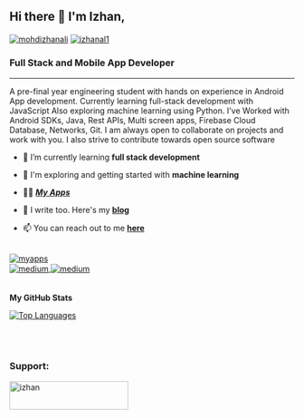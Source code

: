 ## Hi there 👋 I'm Izhan,
<p align="right">
  
  <a href="https://linkedin.com/in/mohdizhanali" target="blank"><img align="center" src="https://badgen.net/badge/Connect/LinkedIn/blue" alt="mohdizhanali"   /></a>
  <a href="https://twitter.com/izhanal1" target="blank"><img align="center" src="https://badgen.net/badge/icon/Twitter?icon=twitter&label=IzhanAl1" alt="izhanal1"   /></a>
  </p>


### Full Stack and Mobile App Developer
-----------------------------------

A pre-final year engineering student with hands on experience in Android App development. Currently learning full-stack development with JavaScript Also exploring machine learning using Python. I've Worked with Android SDKs, Java, Rest APIs, Multi screen apps, Firebase Cloud Database, Networks, Git. I am always open to collaborate on projects and work with you. I also strive to contribute towards open source software


- 🌱 I’m currently learning **full stack development**

- 🔭 I'm exploring and getting started with **machine learning**

- 👨‍💻 <i><strong>[My Apps](https://myapps.bio.link)</i></strong>

- 📝 I write too. Here's my <strong>[blog](https://izhanali.hashnode.dev)</strong>

- 📫 You can reach out to me <strong>[here](https://izhan.bio.link)</strong>

</br>
<tr align="center">
  <td>
    <a href="https://myapps.bio.link" target="blank"><img align="center" src="https://badgen.net/badge/icon/Google%20Play/green?icon=googleplay&label=IzhanDroid" alt="myapps"/> </a>
  </td>
  </br>
  <td>
    <a href="https://medium.com/@izhanali" target="blank"><img align="center" src="https://badgen.net/badge/icon/Medium/black?icon=medium&label" alt="medium"/> </a>
  </td>
  <td>
    <a href="https://izhanali.hashnode.dev" target="blank"><img align="center" src="https://badgen.net/badge/Hashnode/Blog/cyan" alt="medium"/> </a>
  </td>
  </tr>


<!--<h3 align="left">Connect with me:</h3>
<p align="left">
<a href="https://twitter.com/izhanal1" target="blank"><img align="center" src="https://raw.githubusercontent.com/rahuldkjain/github-profile-readme-generator/master/src/images/icons/Social/twitter.svg" alt="izhanal1" height="30" width="40" /></a>
<a href="https://linkedin.com/in/mohdizhanali" target="blank"><img align="center" src="https://raw.githubusercontent.com/rahuldkjain/github-profile-readme-generator/master/src/images/icons/Social/linked-in-alt.svg" alt="mohdizhanali" height="30" width="40" /></a>
<a href="https://medium.com/@izhanali" target="blank"><img align="center" src="https://raw.githubusercontent.com/rahuldkjain/github-profile-readme-generator/master/src/images/icons/Social/medium.svg" alt="@izhanali" height="30" width="40" /></a>
</p>-->

</br>
<br>
<br>
<b>My GitHub Stats</b>

<!--<a href="http://www.github.com/izhanali"><img src="https://github-readme-stats.vercel.app/api?username=izhanali&show_icons=true&hide=&count_private=true&title_color=0891b2&text_color=ffffff&icon_color=0891b2&bg_color=1c1917&hide_border=true&show_icons=true" alt="izhanali's GitHub stats" /></a>-->

<a href="https://github.com/izhanali" align="left"><img src="https://github-readme-stats.vercel.app/api/top-langs/?username=izhanali&langs_count=10&title_color=0891b2&text_color=ffffff&icon_color=0891b2&bg_color=1c1917&hide_border=true&locale=en&custom_title=Top%20%Languages" alt="Top Languages" /></a>
<!--
</br>
<p>&nbsp;<img align="center" src="https://github-readme-stats.vercel.app/api?username=izhanali&show_icons=true&theme=dracula&locale=en" alt="izhanali" /></p>
</br>
<p><img align="center" src="https://github-readme-streak-stats.herokuapp.com/?user=izhanali&theme=dark" alt="izhanali" /></p>
-->
</br>
</br>
<h3 align="left">Support:</h3>
<p><a href="https://www.buymeacoffee.com/izhan"> <img align="left" src="https://cdn.buymeacoffee.com/buttons/v2/default-yellow.png" height="50" width="210" alt="izhan" /></a></p><br><br>
